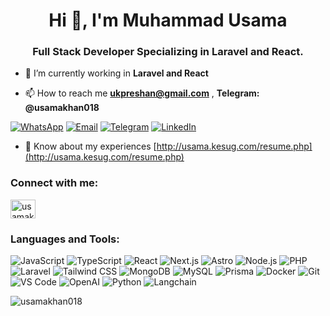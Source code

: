 <h1 align="center">Hi 👋, I'm Muhammad Usama</h1>
<h3 align="center">Full Stack Developer Specializing in Laravel and React.</h3>
<!-- <p align="left"> <a href="https://github.com/ryo-ma/github-profile-trophy"><img src="https://github-profile-trophy.vercel.app/?username=usamakhan018" alt="usamakhan018" /></a> </p> -->

- 🌱 I’m currently working in **Laravel and React**

- 📫 How to reach me **ukpreshan@gmail.com** , **Telegram: @usamakhan018**

[![WhatsApp](https://img.shields.io/badge/WhatsApp-Chat_With_Me-25D366?style=flat&logo=whatsapp)](https://wa.me/+923169509803)
[![Email](https://img.shields.io/badge/Email-Send_Me_an_Email-D14836?style=flat&logo=gmail)](mailto:ukpreshan@gmail.com)
[![Telegram](https://img.shields.io/badge/Telegram-Telegram-26A5E4?style=flat&logo=telegram)](https://t.me/usamakhan018)
[![LinkedIn](https://img.shields.io/badge/LinkedIn-Muhammad_Usama-0077B5?style=flat&logo=linkedin)](https://www.linkedin.com/in/usamakhan018/)


- 📄 Know about my experiences [http://usama.kesug.com/resume.php](http://usama.kesug.com/resume.php)

<h3 align="left">Connect with me:</h3>
<p align="left">
<a href="https://linkedin.com/in/usamakhan018" target="blank"><img align="center" src="https://raw.githubusercontent.com/rahuldkjain/github-profile-readme-generator/master/src/images/icons/Social/linked-in-alt.svg" alt="usamakhan018" height="30" width="40" /></a>
</p>

<h3 align="left">Languages and Tools:</h3>

![JavaScript](https://img.shields.io/badge/-JavaScript-F7DF1E?style=for-the-badge&logo=javascript&logoColor=black)
![TypeScript](https://img.shields.io/badge/-TypeScript-3178C6?style=for-the-badge&logo=typescript&logoColor=white)
![React](https://img.shields.io/badge/-React-61DAFB?style=for-the-badge&logo=react&logoColor=black)
![Next.js](https://img.shields.io/badge/-Next.js-000000?style=for-the-badge&logo=next.js&logoColor=white)
![Astro](https://img.shields.io/badge/-Astro-FF5D01?style=for-the-badge&logo=astro&logoColor=white)
![Node.js](https://img.shields.io/badge/-Node.js-339933?style=for-the-badge&logo=node.js&logoColor=white)
![PHP](https://img.shields.io/badge/-PHP-777BB4?style=for-the-badge&logo=php&logoColor=white)
![Laravel](https://img.shields.io/badge/-Laravel-FF2D20?style=for-the-badge&logo=laravel&logoColor=white)
![Tailwind CSS](https://img.shields.io/badge/-Tailwind_CSS-38B2AC?style=for-the-badge&logo=tailwind-css&logoColor=white)
![MongoDB](https://img.shields.io/badge/-MongoDB-47A248?style=for-the-badge&logo=mongodb&logoColor=white)
![MySQL](https://img.shields.io/badge/-MySQL-4479A1?style=for-the-badge&logo=mysql&logoColor=white)
![Prisma](https://img.shields.io/badge/-Prisma-2D3748?style=for-the-badge&logo=prisma&logoColor=white)
![Docker](https://img.shields.io/badge/-Docker-2496ED?style=for-the-badge&logo=docker&logoColor=white)
![Git](https://img.shields.io/badge/-Git-F05032?style=for-the-badge&logo=git&logoColor=white)
![VS Code](https://img.shields.io/badge/-VS_Code-007ACC?style=for-the-badge&logo=visual-studio-code&logoColor=white)
![OpenAI](https://img.shields.io/badge/-OpenAI-412991?style=for-the-badge&logo=openai&logoColor=white)
![Python](https://img.shields.io/badge/-Python-3776AB?style=for-the-badge&logo=python&logoColor=white)
![Langchain](https://img.shields.io/badge/-Langchain-3C3C3B?style=for-the-badge)

<p><img align="left" src="https://github-readme-stats.vercel.app/api/top-langs?username=usamakhan018&show_icons=true&locale=en&layout=compact" alt="usamakhan018" /></p>

